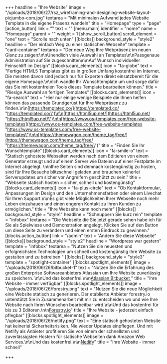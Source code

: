 +++
headline = "Ihre Website"
image = "/uploads/2018/06/27/rsz_wireframing-and-designing-website-layout-picjumbo-com.jpg"
textarea = "Mit minimalen Aufwand jedes Website Template in die eigene Präsenz wandeln"
title = "Homepage"
type = "page"
[action_button]
link = ""
text = ""
[menu.main]
identifier = "home"
name = "Homepage"
parent = ""
weight = 1
[show_scroll_button]
scroll_element = "one"
text = "Scrolle nach unten"
[[blocks]]
background_style = "style2"
headline = "Der einfach Weg zu einer statischen Webseite"
template = "card-container"
textarea = "Der neue Weg Ihre Webpräsenz im neuen Glanz zu zeigen:\n\nUnendlich viele Auswahl an Templates\n\nPassgenaue Administration auf Sie zugeschnitten\n\nAuf Wunsch individueller Feinschliff im Design"
[[blocks.card_elements]]
icon = "fa-globe"
text = "Fertige HTML5 Templates gibt es in großen Umfang kostenfrei im Internet. Die meisten davon sind jedoch nur für Experten direkt einsatzbereit für die eigene Homepage.\n\nIch wandle Ihr Wunschtemplate um und sorge dafür das Sie mit kostenfreien Tools dieses Template bearbeiten können."
title = "Riesige Auswahl an fertigen Templates"
[[blocks.card_elements]]
icon = "fa-search"
text = "Hier nur einige wenige Beispiele die Ihnen helfen können das passende Grundgerüst für Ihre Webpräsenz zu finden.\n\n[https://templated.co/](https://templated.co/ \"https://templated.co/\")\n\n[https://html5up.net/](https://html5up.net/ \"https://html5up.net/\")\n\n[https://www.os-templates.com/free-website-templates](https://www.os-templates.com/free-website-templates \"https://www.os-templates.com/free-website-templates\")\n\n[https://themewagon.com/theme_tag/free/](https://themewagon.com/theme_tag/free/ \"https://themewagon.com/theme_tag/free/\")"
title = "Finden Sie Ihr Wunschtemplate"
[[blocks.card_elements]]
icon = "fa-smile-o"
text = "Statisch gehostete Webseiten werden nach dem Editieren von einem Generator erzeugt und auf einem Server wie Dateien auf einer Festplatte im Internet abgelegt. \n\nIhre Seiten sind demnach kostengünstig zu hosten, sind für Ihre Besuche blitzschnell geladen und brauchen keinerlei Serverupdates um sicher vor Angreifern geschützt zu sein."
title = "Webseite statisch hosten = sicher, schnell und kostengünstig"
[[blocks.card_elements]]
icon = "fa-plus-circle"
text = "Ob Kontaktformular, Anpassungen im Design und den Unternehmensfarben oder einem Livechat für Ihren Support.\n\nEs gibt viele Möglichkeiten Ihrer Webseite noch mehr Leben einzuhauen und einen engeren Kontakt zu Ihren Kunden zu ermöglichen."
title = "Ihre Webseite kann noch mehr"
[[blocks]]
background_style = "style1"
headline = "Schnuppern Sie kurz rein"
template = "infobox"
textarea = "Die Webseite die Sie jetzt gerade sehen habe ich für Sie als Spielwiese und Demonstration angelegt. Klicken Sie auf den Button um diese Seite zu verändern und einen ersten Eindruck zu gewinnen."
[blocks.action_button]
link = "/admin"
text = "Ändern Sie diese Webseite"
[[blocks]]
background_style = "style2"
headline = "Wordpress war gestern"
template = "infobox"
textarea = "Nutzen Sie die neuesten und erfolgreichsten Technologien um schnell und kostengünstig Ihre Website zu gestalten und zu betreiben  "
[[blocks]]
background_style = "style3"
template = "spotlight-container"
[[blocks.spotlight_elements]]
image = "/uploads/2018/06/26/bitbucket-1"
text = "Nutzen Sie die Erfahrung des großen Enterprise Softwareanbieters Atlassian um Ihre Website zuverlässig zu speichern.  \n\nUnd das kostenfrei.\n\n[Atlassian Bitbucket ](https://bitbucket.org/product/pricing?tab=cloud)"
title = "Ihre Website - immer verfügbar"
[[blocks.spotlight_elements]]
image = "/uploads/2018/06/26/forestry.png"
text = "Nutzen Sie die neue Möglichkeit eine Website statisch zu generieren. Der etablierte Anbieter forestry.io unterstützt Sie in Zusammenarbeit mit mir zu entscheiden wo und wie Ihre Website nach Ihren Wünschen bearbeitbar wird.\n\nUnd das kostenfrei für bis zu 3 Editoren.\n\n[Forestry.io](https://forestry.io/pricing/)"
title = "Ihre Website - jederzeit einfach pflegbar"
[[blocks.spotlight_elements]]
image = "/uploads/2018/06/26/netlify.png"
text = "Eine statisch gehosteten Website hat keinerlei Sicherheitsrisiken. Nie wieder Updates einpflegen. Und mit Netlify als Anbieter profitieren Sie von einem der schnellsten und zuverlässigsten Hostern für statische Webseiten dank Amazon Web Services.\n\nUnd das kostenfrei.\n\n[Netlify](https://www.netlify.com/pricing/)"
title = "Ihre Website - immer schnell"

+++
